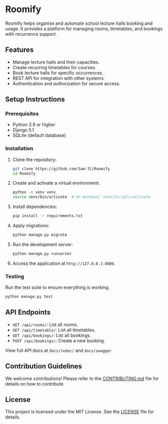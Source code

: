 # Roomify

Roomify helps organise and automate school lecture halls booking and usage. It provides a platform for managing rooms, timetables, and bookings with recurrence support.

## Features
- Manage lecture halls and their capacities.
- Create recurring timetables for courses.
- Book lecture halls for specific occurrences.
- REST API for integration with other systems.
- Authentication and authorization for secure access.

## Setup Instructions

### Prerequisites
- Python 3.9 or higher
- Django 5.1
- SQLite (default database)

### Installation
1. Clone the repository:
   ```bash
   git clone https://github.com/Sam-3l/Roomify
   cd Roomify
   ```

2. Create and activate a virtual environment:
   ```bash
   python -m venv venv
   source venv/bin/activate  # On Windows: venv\Scripts\activate
   ```

3. Install dependencies:
   ```bash
   pip install -r requirements.txt
   ```

4. Apply migrations:
   ```bash
   python manage.py migrate
   ```

5. Run the development server:
   ```bash
   python manage.py runserver
   ```

6. Access the application at `http://127.0.0.1:8000`.

### Testing
Run the test suite to ensure everything is working:
```bash
python manage.py test
```

## API Endpoints
- `GET /api/rooms/`: List all rooms.
- `GET /api/timetable/`: List all timetables.
- `GET /api/bookings/`: List all bookings.
- `POST /api/bookings/`: Create a new booking.

View full API docs at `docs/redoc/` and `docs/swagger`

## Contribution Guidelines
We welcome contributions! Please refer to the [CONTRIBUTING.md](CONTRIBUTING.md) file for details on how to contribute.

## License
This project is licensed under the MIT License. See the [LICENSE](LICENSE) file for details.
